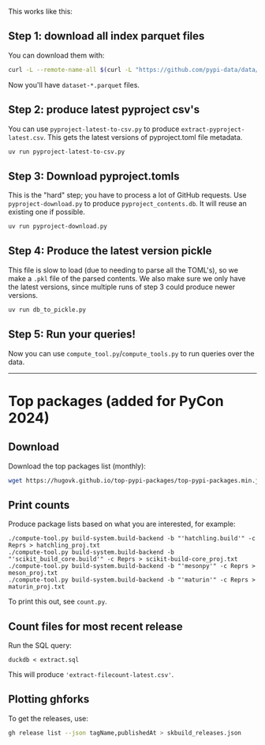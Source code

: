 This works like this:

## Step 1: download all index parquet files

You can download them with:

```bash
curl -L --remote-name-all $(curl -L "https://github.com/pypi-data/data/raw/main/links/dataset.txt")
```

Now you'll have `dataset-*.parquet` files.

## Step 2: produce latest pyproject csv's

You can use `pyproject-latest-to-csv.py` to produce `extract-pyproject-latest.csv`. This gets the latest versions of pyproject.toml file metadata.

```bash
uv run pyproject-latest-to-csv.py
```

## Step 3: Download pyproject.tomls

This is the "hard" step; you have to process a lot of GitHub requests. Use `pyproject-download.py` to produce `pyproject_contents.db`. It will reuse an existing one if possible.

```bash
uv run pyproject-download.py
```

## Step 4: Produce the latest version pickle

This file is slow to load (due to needing to parse all the TOML's), so we make a `.pkl` file of the parsed contents. We also make sure we only have the latest versions, since multiple runs of step 3 could produce newer versions.

```bash
uv run db_to_pickle.py
```

## Step 5: Run your queries!

Now you can use `compute_tool.py`/`compute_tools.py` to run queries over the data.


---

# Top packages (added for PyCon 2024)

## Download

Download the top packages list (monthly):

```bash
wget https://hugovk.github.io/top-pypi-packages/top-pypi-packages.min.json
```

## Print counts

Produce package lists based on what you are interested, for example:

```console
./compute-tool.py build-system.build-backend -b "'hatchling.build'" -c Reprs > hatchling_proj.txt
./compute-tool.py build-system.build-backend -b "'scikit_build_core.build'" -c Reprs > scikit-build-core_proj.txt
./compute-tool.py build-system.build-backend -b "'mesonpy'" -c Reprs > meson_proj.txt
./compute-tool.py build-system.build-backend -b "'maturin'" -c Reprs > maturin_proj.txt
```

To print this out, see `count.py`.

## Count files for most recent release

Run the SQL query:

```console
duckdb < extract.sql
```

This will produce `'extract-filecount-latest.csv'`.


## Plotting ghforks

To get the releases, use:

```bash
gh release list --json tagName,publishedAt > skbuild_releases.json
```
